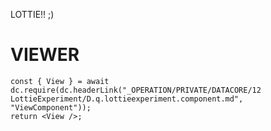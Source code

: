
LOTTIE!! ;)




# VIEWER

```datacorejsx
const { View } = await dc.require(dc.headerLink("_OPERATION/PRIVATE/DATACORE/12 LottieExperiment/D.q.lottieexperiment.component.md", "ViewComponent"));
return <View />;
```



